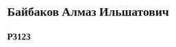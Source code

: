 # <p style="font-family: Georgia">Байбаков Алмаз Ильшатович 
## <p style="font-family: serif"> Р3123